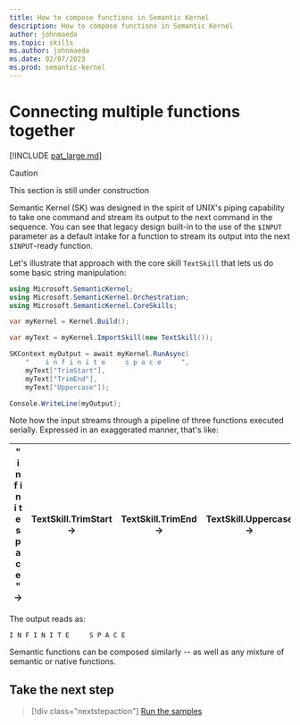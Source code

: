 ```yaml
---
title: How to compose functions in Semantic Kernel
description: How to compose functions in Semantic Kernel
author: johnmaeda
ms.topic: skills
ms.author: johnmaeda
ms.date: 02/07/2023
ms.prod: semantic-kernel
---
```

# Connecting multiple functions together

[!INCLUDE [pat_large.md](../includes/pat_large.md)]

> [!CAUTION]
> This section is still under construction

Semantic Kernel (SK) was designed in the spirit of UNIX's piping capability to take one command and stream its output to the next command in the sequence. You can see that legacy design built-in to the use of the `$INPUT` parameter as a default intake for a function to stream its output into the next `$INPUT`-ready function.

Let's illustrate that approach with the core skill `TextSkill` that lets us do some basic string manipulation:

```csharp
using Microsoft.SemanticKernel;
using Microsoft.SemanticKernel.Orchestration;
using Microsoft.SemanticKernel.CoreSkills;

var myKernel = Kernel.Build();

var myText = myKernel.ImportSkill(new TextSkill());

SKContext myOutput = await myKernel.RunAsync(
    "    i n f i n i t e     s p a c e     ",
    myText["TrimStart"],
    myText["TrimEnd"],
    myText["Uppercase"]);

Console.WriteLine(myOutput);
```

Note how the input streams through a pipeline of three functions executed serially. Expressed in an exaggerated manner, that's like:

| "   i n f i n i t e    s p a c e    " → | TextSkill.TrimStart → | TextSkill.TrimEnd → | TextSkill.Uppercase → |
|---|---|---|---|

The output reads as:

`I N F I N I T E     S P A C E`

Semantic functions can be composed similarly -- as well as any mixture of semantic or native functions.

## Take the next step

> [!div class="nextstepaction"]
> [Run the samples](../samples)